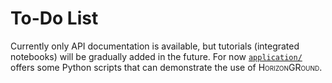 # To-Do List

Currently only API documentation is available, but tutorials (integrated 
notebooks) will be gradually added in the future.  For now
[``application/``](../application/) offers some Python scripts that can
demonstrate the use of
<span style="font-variant: small-caps">HorizonGRound</span>.
